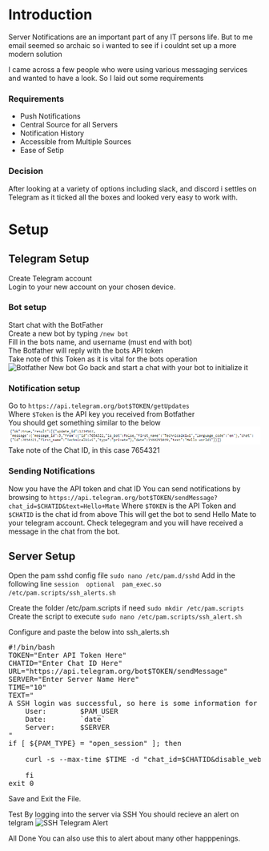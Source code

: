 # Introduction
Server Notifications are an important part of any IT persons life.
But to me email seemed so archaic so i wanted to see if i couldnt set up a more modern solution

I came across a few people who were using various messaging services and wanted to have a look. 
So I laid out some requirements

### Requirements
- Push Notifications
- Central Source for all Servers
- Notification History
- Accessible from Multiple Sources
- Ease of Setip

### Decision
After looking at a variety of options including slack, and discord i settles on Telegram as it ticked all the boxes and looked very easy to work with.

# Setup
## Telegram Setup
Create Telegram account  
Login to your new account on your chosen device.
### Bot setup
Start chat with the BotFather  
Create a new bot by typing `/new bot`  
Fill in the bots name, and username (must end with bot)  
The Botfather will reply with the bots API token  
Take note of this Token as it is vital for the bots operation   
![Botfather New bot](/images/botfather_botcreation.png)
Go back and start a chat with your bot to initialize it  
### Notification setup
Go to `https://api.telegram.org/bot$TOKEN/getUpdates`  
Where `$Token` is the API key you received from Botfather  
You should get something similar to the below  
![Telegram Get Update](images/telegram_bot_getupdate.png)
Take note of the Chat ID, in this case 7654321  

### Sending Notifications
Now you have the API token and chat ID
You can send notifications by browsing to
`https://api.telegram.org/bot$TOKEN/sendMessage?chat_id=$CHATID&text=Hello+Mate`
Where `$TOKEN` is the API Token and `$CHATID` is the chat id from above
This will get the bot to send Hello Mate to your telegram account.
Check telegegram and you will have received a message in the chat from the bot.

## Server Setup

Open the pam sshd config file
`sudo nano /etc/pam.d/sshd`
Add in the following line
`session  optional  pam_exec.so /etc/pam.scripts/ssh_alerts.sh`

Create the folder /etc/pam.scripts if need
`sudo mkdir /etc/pam.scripts`
Create the script to execute
`sudo nano /etc/pam.scripts/ssh_alert.sh`
  
Configure and paste the below into ssh_alerts.sh
<pre>#!/bin/bash
TOKEN="Enter API Token Here"
CHATID="Enter Chat ID Here"
URL="https://api.telegram.org/bot$TOKEN/sendMessage"
SERVER="Enter Server Name Here"
TIME="10"
TEXT="
A SSH login was successful, so here is some information for security:
  	User:        $PAM_USER
	Date:        `date`
	Server:      $SERVER
"
if [ ${PAM_TYPE} = "open_session" ]; then
	
    curl -s --max-time $TIME -d "chat_id=$CHATID&disable_web_page_preview=1&text=$TEXT" $URL >/dev/null

    fi
exit 0 </pre>
  
Save and Exit the File.

Test By logging into the server via SSH
You should recieve an alert on telgram
![SSH Telegram Alert](/images/ssh_telegram_alert.jpg)

All Done
You can also use this to alert about many other happpenings.
